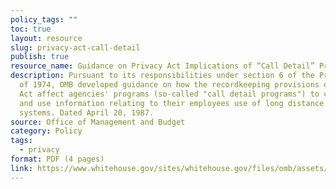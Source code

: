 ```yaml
---
policy_tags: ""
toc: true
layout: resource
slug: privacy-act-call-detail
publish: true
resource_name: Guidance on Privacy Act Implications of “Call Detail” Programs
description: Pursuant to its responsibilities under section 6 of the Privacy Act
  of 1974, OMB developed guidance on how the recordkeeping provisions of that
  Act affect agencies' programs (so-called "call detail programs") to collect
  and use information relating to their employees use of long distance telephone
  systems. Dated April 20, 1987.
source: Office of Management and Budget
category: Policy
tags:
  - privacy
format: PDF (4 pages)
link: https://www.whitehouse.gov/sites/whitehouse.gov/files/omb/assets/OMB/inforeg/guidance_privacy_act.pdf
---
```

